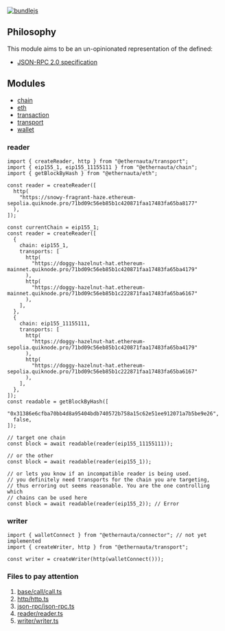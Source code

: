 [![bundlejs](https://deno.bundlejs.com/badge?q=@ethernauta/transport@0.0.10&treeshake=[*])](https://deno.bundlejs.com/?q=@ethernauta/transport@0.0.10&treeshake=[*])

## Philosophy

This module aims to be an un-opinionated representation of the defined:

- [JSON-RPC 2.0 specification](https://www.jsonrpc.org/specification)

## Modules

- [chain](https://github.com/niconiahi/ethernauta/blob/main/packages/chain/README.md)
- [eth](https://github.com/niconiahi/ethernauta/blob/main/packages/eth/README.md)
- [transaction](https://github.com/niconiahi/ethernauta/blob/main/packages/transaction/README.md)
- [transport](https://github.com/niconiahi/ethernauta/blob/main/packages/transport/README.md)
- [wallet](https://github.com/niconiahi/ethernauta/blob/main/packages/wallet/README.md)

### reader

```tsx
import { createReader, http } from "@ethernauta/transport";
import { eip155_1, eip155_11155111 } from "@ethernauta/chain";
import { getBlockByHash } from "@ethernauta/eth";

const reader = createReader([
  http(
    "https://snowy-fragrant-haze.ethereum-sepolia.quiknode.pro/71bd09c56eb85b1c420871faa17483fa65ba8177"
  ),
]);

const currentChain = eip155_1;
const reader = createReader([
  {
    chain: eip155_1,
    transports: [
      http(
        "https://doggy-hazelnut-hat.ethereum-mainnet.quiknode.pro/71bd09c56eb85b1c420871faa17483fa65ba4179"
      ),
      http(
        "https://doggy-hazelnut-hat.ethereum-mainnet.quiknode.pro/71bd09c56eb85b1c222871faa17483fa65ba6167"
      ),
    ],
  },
  {
    chain: eip155_11155111,
    transports: [
      http(
        "https://doggy-hazelnut-hat.ethereum-sepolia.quiknode.pro/71bd09c56eb85b1c420871faa17483fa65ba4179"
      ),
      http(
        "https://doggy-hazelnut-hat.ethereum-sepolia.quiknode.pro/71bd09c56eb85b1c222871faa17483fa65ba6167"
      ),
    ],
  },
]);
const readable = getBlockByHash([
  "0x31386e6cfba70bb4d8a95404bdb740572b758a15c62e51ee912071a7b5be9e26",
  false,
]);

// target one chain
const block = await readable(reader(eip155_11155111));

// or the other
const block = await readable(reader(eip155_1));

// or lets you know if an incompatible reader is being used.
// you definitely need transports for the chain you are targeting,
// thus erroring out seems reasonable. You are the one controlling which
// chains can be used here
const block = await readable(reader(eip155_2)); // Error
```

### writer

```tsx
import { walletConnect } from "@ethernauta/connector"; // not yet implemented
import { createWriter, http } from "@ethernauta/transport";

const writer = createWriter(http(walletConnect()));
```

### Files to pay attention

1. [base/call/call.ts](src/base/call/call.ts)
2. [http/http.ts](src/http/http.ts)
3. [json-rpc/json-rpc.ts](src/json-rpc/json-rpc.ts)
4. [reader/reader.ts](src/reader/reader.ts)
5. [writer/writer.ts](src/writer/writer.ts)
